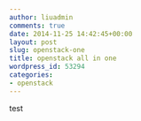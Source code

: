 ```yaml
---
author: liuadmin
comments: true
date: 2014-11-25 14:42:45+00:00
layout: post
slug: openstack-one
title: openstack all in one
wordpress_id: 53294
categories:
- openstack
---
```


test
